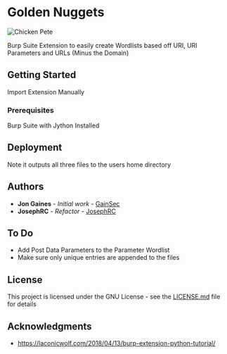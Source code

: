 # Golden Nuggets

![Chicken Pete](https://vignette.wikia.nocookie.net/knd/images/2/23/Chickenpete.png/revision/latest/scale-to-width-down/250)

Burp Suite Extension to easily create Wordlists based off URI, URI Parameters and URLs (Minus the Domain)

## Getting Started

Import Extension Manually

### Prerequisites

Burp Suite with Jython Installed

## Deployment

Note it outputs all three files to the users home directory

## Authors

* **Jon Gaines** - *Initial work* - [GainSec](https://github.com/GainSec)
* **JosephRC** - *Refactor* - [JosephRC](https://github.com/JosephRC)

## To Do

* Add Post Data Parameters to the Parameter Wordlist
* Make sure only unique entries are appended to the files

## License

This project is licensed under the GNU License - see the [LICENSE.md](LICENSE.md) file for details

## Acknowledgments

* https://laconicwolf.com/2018/04/13/burp-extension-python-tutorial/
